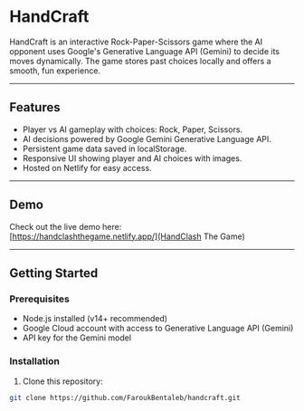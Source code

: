 # HandCraft

HandCraft is an interactive Rock-Paper-Scissors game where the AI opponent uses Google's Generative Language API (Gemini) to decide its moves dynamically. The game stores past choices locally and offers a smooth, fun experience.

---

## Features

- Player vs AI gameplay with choices: Rock, Paper, Scissors.
- AI decisions powered by Google Gemini Generative Language API.
- Persistent game data saved in localStorage.
- Responsive UI showing player and AI choices with images.
- Hosted on Netlify for easy access.

---

## Demo

Check out the live demo here:  
[https://handclashthegame.netlify.app/](HandClash The Game)

---

## Getting Started

### Prerequisites

- Node.js installed (v14+ recommended)
- Google Cloud account with access to Generative Language API (Gemini)
- API key for the Gemini model

### Installation

1. Clone this repository:

```bash
git clone https://github.com/FaroukBentaleb/handcraft.git
```
